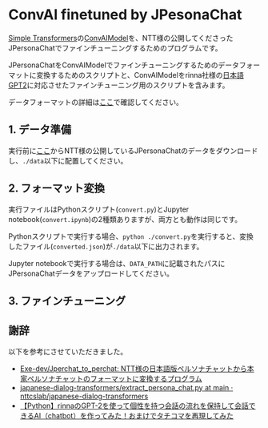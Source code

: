 # ConvAI finetuned by JPesonaChat

[Simple Transformers](https://simpletransformers.ai/)の[ConvAIModel](https://simpletransformers.ai/docs/convAI-specifics/)を、NTT様の公開してくださったJPersonaChatでファインチューニングするためのプログラムです。

JPersonaChatをConvAIModelでファインチューニングするためのデータフォーマットに変換するためのスクリプトと、ConvAIModelをrinna社様の[日本語GPT2](https://huggingface.co/rinna/japanese-gpt2-medium)に対応させたファインチューニング用のスクリプトを含みます。

データフォーマットの詳細は[ここ](https://simpletransformers.ai/docs/convAI-data-formats/#data-formats)で確認してください。

## 1. データ準備

実行前に[ここ](https://www.dropbox.com/s/sda9wzexh7ntlij/japanese_persona_chat.xlsx?dl=0)からNTT様の公開しているJPersonaChatのデータをダウンロードし、`./data`以下に配置してください。

## 2. フォーマット変換

実行ファイルはPythonスクリプト(`convert.py`)とJupyter notebook(`convert.ipynb`)の2種類ありますが、両方とも動作は同じです。

Pythonスクリプトで実行する場合、`python ./convert.py`を実行すると、変換したファイル(`converted.json`)が`./data`以下に出力されます。

Jupyter notebookで実行する場合は、`DATA_PATH`に記載されたパスにJPersonaChatデータをアップロードしてください。

## 3. ファインチューニング

## 謝辞

以下を参考にさせていただきました。

- [Exe-dev/Jperchat_to_perchat: NTT様の日本語版ペルソナチャットから本家ペルソナチャットのフォーマットに変換するプログラム](https://github.com/Exe-dev/Jperchat_to_perchat)
- [japanese-dialog-transformers/extract_persona_chat.py at main · nttcslab/japanese-dialog-transformers](https://github.com/nttcslab/japanese-dialog-transformers/blob/main/scripts/extract_persona_chat.py)
- [【Python】rinnaのGPT-2を使って個性を持つ会話の流れを保持して会話できるAI（chatbot）を作ってみた！おまけでタチコマを再現してみた](https://zanote.net/ai/chatbot1/)
